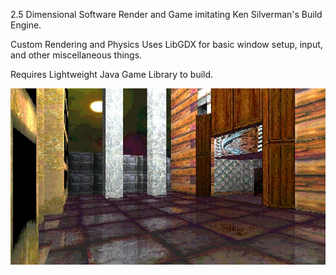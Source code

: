 <p align="center" width="600">

2.5 Dimensional Software Render and Game imitating Ken Silverman's Build Engine.

Custom Rendering and Physics
Uses LibGDX for basic window setup, input, and other miscellaneous things.

Requires Lightweight Java Game Library to build.

</p>

<p align="center">
  <img src="sector_game_screenshot.jpg" width="800" title="Screenshot">
</p>
